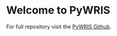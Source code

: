 # Welcome to PyWRIS

For full repository visit the [PyWRIS Github](https://github.com/SarathUW/PyWRIS/tree/main).
